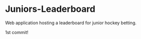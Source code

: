 # Juniors-Leaderboard
Web application hosting a leaderboard for junior hockey betting. 

1st commit!